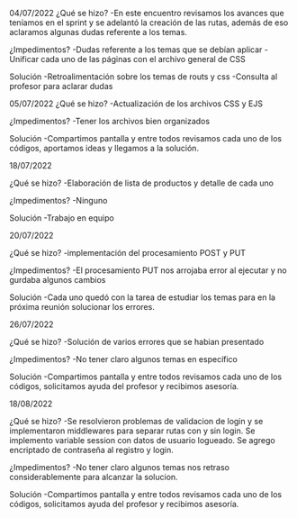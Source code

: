 04/07/2022
¿Qué se hizo?
-En este encuentro revisamos los avances que teníamos en el sprint y se adelantó la creación de las rutas, además de eso aclaramos algunas dudas referente a los temas.

¿Impedimentos?
-Dudas referente a los temas que se debían aplicar
-Unificar cada uno de las páginas con el archivo general de CSS

Solución
-Retroalimentación sobre los temas de routs y css
-Consulta al profesor para aclarar dudas



05/07/2022
¿Qué se hizo?
-Actualización de los archivos CSS y EJS

¿Impedimentos?
-Tener los archivos bien organizados

Solución
-Compartimos pantalla y entre todos revisamos cada uno de los códigos, aportamos ideas y llegamos a la solución.


18/07/2022

¿Qué se hizo?
-Elaboración de lista de productos y detalle de cada uno

¿Impedimentos?
-Ninguno

Solución
-Trabajo en equipo


20/07/2022

¿Qué se hizo?
-implementación del procesamiento POST y PUT

¿Impedimentos?
-El procesamiento PUT nos arrojaba error al ejecutar y no gurdaba algunos cambios

Solución
-Cada uno quedó con la tarea de estudiar los temas para en la próxima reunión solucionar los errores.


26/07/2022

¿Qué se hizo?
-Solución de varios errores que se habian presentado

¿Impedimentos?
-No tener claro algunos temas en específico

Solución
-Compartimos pantalla y entre todos revisamos cada uno de los códigos, solicitamos ayuda del profesor y recibimos asesoría.

18/08/2022

¿Qué se hizo?
-Se resolvieron problemas de validacion de login y se implementaron middlewares para separar rutas con y sin login. Se implemento variable session con datos de usuario logueado. Se agrego encriptado de contraseña al registro y login. 

¿Impedimentos?
-No tener claro algunos temas nos retraso considerablemente para alcanzar la solucion.  

Solución
-Compartimos pantalla y entre todos revisamos cada uno de los códigos, solicitamos ayuda del profesor y recibimos asesoría.